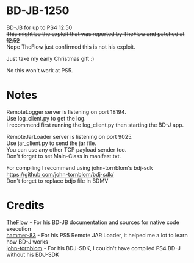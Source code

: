 # BD-JB-1250
BD-JB for up to PS4 12.50  
~~This might be the exploit that was reported by TheFlow and patched at 12.52~~  
Nope TheFlow just confirmed this is not his exploit.  

Just take my early Christmas gift :)  

No this won't work at PS5.  

# Notes
RemoteLogger server is listening on port 18194.  
Use log_client.py to get the log.  
I recommend first running the log_client.py then starting the BD-J app.  

RemoteJarLoader server is listening on port 9025.  
Use jar_client.py to send the jar file.  
You can use any other TCP payload sender too.  
Don't forget to set Main-Class in manifest.txt.  

For compiling I recommend using john-tornblom's bdj-sdk  
https://github.com/john-tornblom/bdj-sdk/  
Don't forget to replace bdjo file in BDMV  

# Credits
[TheFlow](https://github.com/theofficialflow) - For his BD-JB documentation and sources for native code execution  
[hammer-83](https://github.com/hammer-83) - For his PS5 Remote JAR Loader, it helped me a lot to learn how BD-J works  
[john-tornblom](https://github.com/john-tornblom) - For his BDJ-SDK, I couldn't have compiled PS4 BD-J without his BDJ-SDK  


